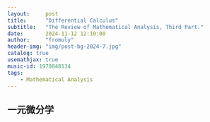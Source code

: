 ```yaml
---
layout:     post
title:      "Differential Calculus"
subtitle:   "The Review of Mathematical Analysis, Third Part."
date:       2024-11-12 12:10:00
author:     "fromuly"
header-img: "img/post-bg-2024-7.jpg"
catalog: true
usemathjax: true
music-id: 1970848134
tags:
    - Mathematical Analysis
---
```


## 一元微分学

